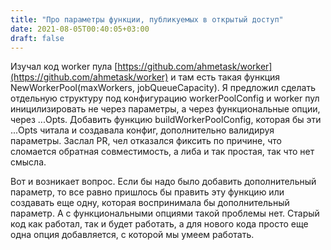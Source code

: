 ```yaml
---
title: "Про параметры функции, публикуемых в открытый доступ"
date: 2021-08-05T00:40:05+03:00
draft: false
---
```


Изучал код worker пула [https://github.com/ahmetask/worker](https://github.com/ahmetask/worker) и там есть такая функция NewWorkerPool(maxWorkers, jobQueueCapacity). Я предложил сделать отдельную структуру под конфигурацию workerPoolConfig и worker пул иницилизировать не через параметры, а через функциональные опции, через ...Opts. Добавить функцию buildWorkerPoolConfig, которая бы эти ...Opts читала и создавала конфиг, дополнительно валидируя параметры. Заслал PR, чел отказался фиксить по причине, что сломается обратная совместимость, а либа и так простая, так что нет смысла.

Вот и возникает вопрос. Если бы надо было добавить дополнительный параметр, то все равно пришлось бы править эту функцию или создавать еще одну, которая воспринимала бы дополнительный параметр. А с функциональными опциями такой проблемы нет. Старый код как работал, так и будет работать, а для нового кода просто еще одна опция добавляется, с которой мы умеем работать.
